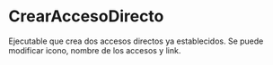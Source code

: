 # CrearAccesoDirecto
Ejecutable que crea dos accesos directos ya establecidos. Se puede modificar icono, nombre de los accesos y link.
